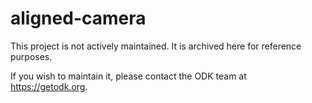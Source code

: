 # aligned-camera

This project is not actively maintained. It is archived here for reference purposes.

If you wish to maintain it, please contact the ODK team at https://getodk.org.
